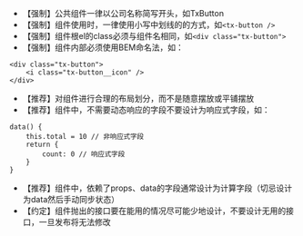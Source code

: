 - 【强制】公共组件一律以公司名称简写开头，如TxButton
- 【强制】组件使用时，一律使用小写中划线的的方式，如`<tx-button />`
- 【强制】组件根el的class必须与组件名相同，如`<div class="tx-button">`
- 【强制】组件内部必须使用BEM命名法，如：
```
<div class="tx-button">
	<i class="tx-button__icon" />
</div>
```
- 【推荐】对组件进行合理的布局划分，而不是随意摆放或平铺摆放
- 【推荐】组件中，不需要动态响应的字段不要设计为响应式字段，如：
```vue
data() {
	this.total = 10 // 非响应式字段
	return {
		count: 0 // 响应式字段
	}
}
```
- 【推荐】组件中，依赖了props、data的字段通常设计为计算字段（切忌设计为data然后手动同步状态）
- 【约定】组件抛出的接口要在能用的情况尽可能少地设计，不要设计无用的接口，一旦发布将无法修改